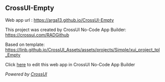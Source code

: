 ## CrossUI-Empty
Web app url : https://arga13.github.io/CrossUI-Empty

This project was created by CrossUI No-Code App Builder: https://crossui.com/RADGithub

Based on template: https://linb.github.io/CrossUI_Assets/assets/projects/Simple/xui_project_tpl_Empty

Click [here](https://crossui.com/RADGithub/#!from=github&owner=arga13&repo=CrossUI-Empty) to edit this web app in CrossUI No-Code App Builder

<i>Powered by [CrossUI](https://crossui.com)</i>
